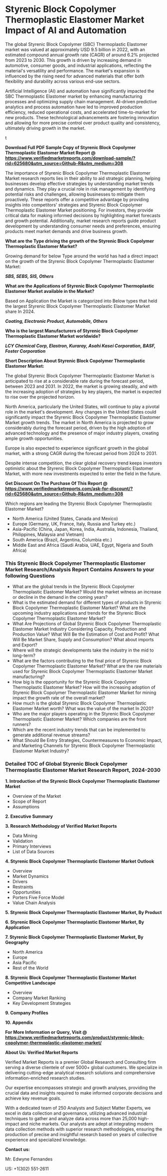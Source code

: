 <meta name="title" content="Global  Styrenic Block Copolymer Thermoplastic Elastomer Market Impact of AI and Automation"><meta name="description" content="  The global Styrenic Block Copolymer (SBC) Thermoplastic Elastomer market was valued at approximately USD 9.5 billion in 2022, with an estimated compound annual growt"><meta name="title" content=" Styrenic Block Copolymer Thermoplastic Elastomer Market Size, Share, Scope, Trends, Growth, Opportunities, Analysis, Forecast"> <h1>Styrenic Block Copolymer Thermoplastic Elastomer Market Impact of AI and Automation</h1> <p>The global Styrenic Block Copolymer (SBC) Thermoplastic Elastomer market was valued at approximately USD 9.5 billion in 2022, with an estimated compound annual growth rate (CAGR) of around 6.2% projected from 2023 to 2030. This growth is driven by increasing demand in automotive, consumer goods, and industrial applications, reflecting the material's versatility and performance. The market's expansion is influenced by the rising need for advanced materials that offer both flexibility and durability across various end-use sectors.</p> <p>Artificial Intelligence (AI) and automation have significantly impacted the SBC Thermoplastic Elastomer market by enhancing manufacturing processes and optimizing supply chain management. AI-driven predictive analytics and process automation have led to improved production efficiency, reduced operational costs, and accelerated time-to-market for new products. These technological advancements are fostering innovation and allowing for more precise control over product quality and consistency, ultimately driving growth in the market.</p> t</p><p id="" class=""><strong>Download Full PDF Sample Copy of Styrenic Block Copolymer Thermoplastic Elastomer Market Report @ <a href="https://www.verifiedmarketreports.com/download-sample/?rid=625680&utm_source=Github-R&utm_medium=308" target="_blank">https://www.verifiedmarketreports.com/download-sample/?rid=625680&utm_source=Github-R&utm_medium=308</a></strong></p><p>The importance of&nbsp;Styrenic Block Copolymer Thermoplastic Elastomer Market research reports lies in their ability to aid strategic planning, helping businesses develop effective strategies by understanding market trends and dynamics. They play a crucial role in risk management by identifying potential risks and challenges, allowing businesses to mitigate them proactively. These reports offer a competitive advantage by providing insights into competitors' strategies and Styrenic Block Copolymer Thermoplastic Elastomer Market positioning. For investors, they provide critical data for making informed decisions by highlighting market forecasts and growth potential. Additionally, market research reports guide product development by understanding consumer needs and preferences, ensuring products meet market demands and drive business growth.</p><p><strong>What are the&nbsp;Type driving the growth of the Styrenic Block Copolymer Thermoplastic Elastomer Market?</strong></p><p id="" class="">Growing demand for below Type around the world has had a direct impact on the growth of the Styrenic Block Copolymer Thermoplastic Elastomer Market:</p><em><strong>SBS, SEBS, SIS, Others</strong></em></p><strong>What are the&nbsp;Applications&nbsp;of Styrenic Block Copolymer Thermoplastic Elastomer Market available in the Market?</strong></p><p id="" class="">Based on Application the Market is categorized into Below types that held the largest Styrenic Block Copolymer Thermoplastic Elastomer Market share In 2024.</p><em><strong>Coating, Electronic Product, Automobile, Others</strong></em></p><strong>Who is the largest Manufacturers of Styrenic Block Copolymer Thermoplastic Elastomer Market worldwide?</strong></p><p><em><strong>LCY Chemical Corp, Elastron, Kuraray, Asahi Kasei Corporation, BASF, Foster Corporation</strong></em></p><p id="" class=""><strong>Short Description About Styrenic Block Copolymer Thermoplastic Elastomer Market:</strong></p><p>The global Styrenic Block Copolymer Thermoplastic Elastomer Market is anticipated to rise at a considerable rate during the forecast period, between 2023 and 2031. In 2022, the market is growing steadily, and with the increasing adoption of strategies by key players, the market is expected to rise over the projected horizon.</p><p>North America, particularly the United States, will continue to play a pivotal role in the market's development. Any changes in the United States could significantly impact the Styrenic Block Copolymer Thermoplastic Elastomer Market growth trends. The market in North America is projected to grow considerably during the forecast period, driven by the high adoption of advanced technology and the presence of major industry players, creating ample growth opportunities.</p><p>Europe is also expected to experience significant growth in the global market, with a strong CAGR during the forecast period from 2024 to 2031.</p><p>Despite intense competition, the clear global recovery trend keeps investors optimistic about the Styrenic Block Copolymer Thermoplastic Elastomer Market, with more new investments expected to enter the field in the future.</p><p id="" class=""><strong>Get Discount On The Purchase Of This Report @ <a href="https://www.verifiedmarketreports.com/ask-for-discount/?rid=625680&utm_source=Github-R&utm_medium=308" target="_blank">https://www.verifiedmarketreports.com/ask-for-discount/?rid=625680&utm_source=Github-R&utm_medium=308</a></strong></p>Which regions are leading the Styrenic Block Copolymer Thermoplastic Elastomer Market?</p><ul><li>North America (United States, Canada and Mexico)</li><li>Europe (Germany, UK, France, Italy, Russia and Turkey etc.)</li><li>Asia-Pacific (China, Japan, Korea, India, Australia, Indonesia, Thailand, Philippines, Malaysia and Vietnam)</li><li>South America (Brazil, Argentina, Columbia etc.)</li><li>Middle East and Africa (Saudi Arabia, UAE, Egypt, Nigeria and South Africa)</li></ul><h3 id="" class="">This Styrenic Block Copolymer Thermoplastic Elastomer Market Research/Analysis Report Contains Answers to your following Questions</h3><ul><li>What are the global trends in the Styrenic Block Copolymer Thermoplastic Elastomer Market? Would the market witness an increase or decline in the demand in the coming years?</li><li>What is the estimated demand for different types of products in Styrenic Block Copolymer Thermoplastic Elastomer Market? What are the upcoming industry applications and trends for the Styrenic Block Copolymer Thermoplastic Elastomer Market?</li><li>What Are Projections of Global Styrenic Block Copolymer Thermoplastic Elastomer Market Industry Considering Capacity, Production and Production Value? What Will Be the Estimation of Cost and Profit? What Will Be Market Share, Supply and Consumption? What about imports and Export?</li><li>Where will the strategic developments take the industry in the mid to long-term?</li><li>What are the factors contributing to the final price of Styrenic Block Copolymer Thermoplastic Elastomer Market? What are the raw materials used for Styrenic Block Copolymer Thermoplastic Elastomer Market manufacturing?</li><li>How big is the opportunity for the Styrenic Block Copolymer Thermoplastic Elastomer Market? How will the increasing adoption of Styrenic Block Copolymer Thermoplastic Elastomer Market for mining impact the growth rate of the overall market?</li><li>How much is the global Styrenic Block Copolymer Thermoplastic Elastomer Market worth? What was the value of the market In 2020?</li><li>Who are the major players operating in the Styrenic Block Copolymer Thermoplastic Elastomer Market? Which companies are the front runners?</li><li>Which are the recent industry trends that can be implemented to generate additional revenue streams?</li><li>What Should Be Entry Strategies, Countermeasures to Economic Impact, and Marketing Channels for Styrenic Block Copolymer Thermoplastic Elastomer Market Industry?</li></ul><h3 id="" class="">Detailed TOC of Global Styrenic Block Copolymer Thermoplastic Elastomer Market Research Report, 2024-2030</h3><p id="" class=""><strong>1. Introduction of the Styrenic Block Copolymer Thermoplastic Elastomer Market</strong></p><ul><li>Overview of the Market</li><li>Scope of Report</li><li>Assumptions</li></ul><p id="" class=""><strong>2. Executive Summary</strong></p><p id="" class=""><strong>3. Research Methodology of Verified Market Reports</strong></p><ul><li>Data Mining</li><li>Validation</li><li>Primary Interviews</li><li>List of Data Sources</li></ul><p id="" class=""><strong>4. Styrenic Block Copolymer Thermoplastic Elastomer Market Outlook</strong></p><ul><li>Overview</li><li>Market Dynamics</li><li>Drivers</li><li>Restraints</li><li>Opportunities</li><li>Porters Five Force Model</li><li>Value Chain Analysis</li></ul><p id="" class=""><strong>5. Styrenic Block Copolymer Thermoplastic Elastomer Market, By Product</strong></p><p id="" class=""><strong>6. Styrenic Block Copolymer Thermoplastic Elastomer Market, By Application</strong></p><p id="" class=""><strong>7. Styrenic Block Copolymer Thermoplastic Elastomer Market, By Geography</strong></p><ul><li>North America</li><li>Europe</li><li>Asia Pacific</li><li>Rest of the World</li></ul><p id="" class=""><strong>8. Styrenic Block Copolymer Thermoplastic Elastomer Market Competitive Landscape</strong></p><ul><li>Overview</li><li>Company Market Ranking</li><li>Key Development Strategies</li></ul><p id="" class=""><strong>9. Company Profiles</strong></p><p id="" class=""><strong>10. Appendix</strong></p><p id="" class=""><strong>For More Information or Query, Visit @ <a href="https://www.verifiedmarketreports.com/product/styrenic-block-copolymer-thermoplastic-elastomer-market/" target="_blank">https://www.verifiedmarketreports.com/product/styrenic-block-copolymer-thermoplastic-elastomer-market/</a></strong></p><p id="" class=""><strong>About Us: Verified Market Reports</strong></p><p id="" class="">Verified Market Reports is a premier Global Research and Consulting firm serving a diverse clientele of over 5000+ global customers. We specialize in delivering cutting-edge analytical research solutions and comprehensive information-enriched research studies.</p><p id="" class="">Our expertise encompasses strategic and growth analyses, providing the crucial data and insights required to make informed corporate decisions and achieve key revenue goals.</p><p id="" class="">With a dedicated team of 250 Analysts and Subject Matter Experts, we excel in data collection and governance, utilizing advanced industrial techniques to gather and analyze data across more than 25,000 high-impact and niche markets. Our analysts are adept at integrating modern data collection methods with superior research methodologies, ensuring the production of precise and insightful research based on years of collective experience and specialized knowledge.</p><p id="" class=""><strong>Contact us:</strong></p><p id="" class="">Mr. Edwyne Fernandes</p><p id="" class="">US: +1(302) 551-2611</p>